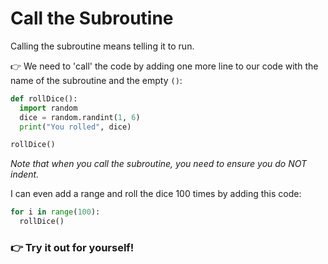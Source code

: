 # Call the Subroutine


Calling the subroutine means telling it to run.

👉 We need to 'call' the code by adding one more line to our code with the name of the subroutine and the empty `()`:


```python
def rollDice():
  import random
  dice = random.randint(1, 6)
  print("You rolled", dice)

rollDice()
  ```

*Note that when you call the subroutine, you need to ensure you do NOT indent.*

I can even add a range and roll the dice 100 times by adding this code:

```python
for i in range(100):
  rollDice()
```
### 👉 Try it out for yourself!

